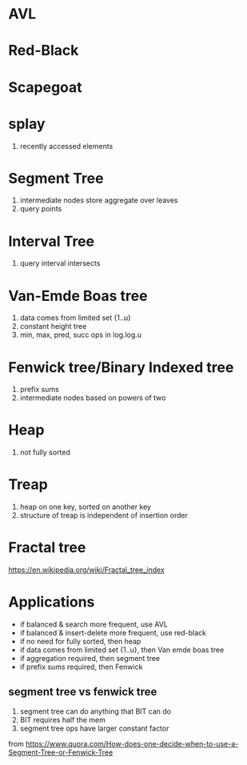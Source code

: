 
# AVL

# Red-Black

# Scapegoat

# splay
1. recently accessed elements

# Segment Tree
1. intermediate nodes store aggregate over leaves
2. query points

# Interval Tree
1. query interval intersects

# Van-Emde Boas tree
1. data comes from limited set {1..u}
2. constant height tree
3. min, max, pred, succ ops in log.log.u

# Fenwick tree/Binary Indexed tree
1. prefix sums 
2. intermediate nodes based on powers of two

# Heap
1. not fully sorted

# Treap
1. heap on one key, sorted on another key
2. structure of treap is independent of insertion order

# Fractal tree

https://en.wikipedia.org/wiki/Fractal_tree_index

# Applications

* if balanced & search more frequent, use AVL
* if balanced & insert-delete more frequent, use red-black
* if no need for fully sorted, then heap
* if data comes from limited set {1..u}, then Van emde boas tree
* if aggregation required, then segment tree 
* if prefix sums required, then Fenwick

## segment tree vs fenwick tree

1. segment tree can do anything that BIT can do 
2. BIT requires half the mem
3. segment tree ops have larger constant factor

from
https://www.quora.com/How-does-one-decide-when-to-use-a-Segment-Tree-or-Fenwick-Tree

